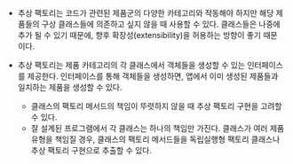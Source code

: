  * 추상 팩토리는 코드가 관련된 제품군의 다양한 카테고리와 작동해야 하지만 해당 제품들의 구상 클래스들에 의존하고 싶지 않을 때 사용할 수 있다.
 클래스들은 나중에 추가 될 수 있기 때문에, 향후 확장성​(extensibility)​을 허용하는 방향이 좋기 때문이다.

 * 추상 팩토리는 제품 카테고리의 각 클래스에서 객체들을 생성할 수 있는 인터페이스를 제공한다.
 인터페이스를 통해 객체들을 생성하면, 앱에서 이미 생성된 제품들과 일치하는 제품을 생성할 수 있다.
    * 클래스의 팩토리 메서드의 책임이 뚜렷하지 않을 때 추상 팩토리 구현을 고려할 수 있다.
    * 잘 설계된 프로그램에서 각 클래스는 하나의 책임만 가진다. 클래스가 여러 제품 유형을 책임질 경우, 클래스의 팩토리 메서드들을 독립실행형 팩토리 클래스나 추상 팩토리 구현으로 추출할 수 있다.